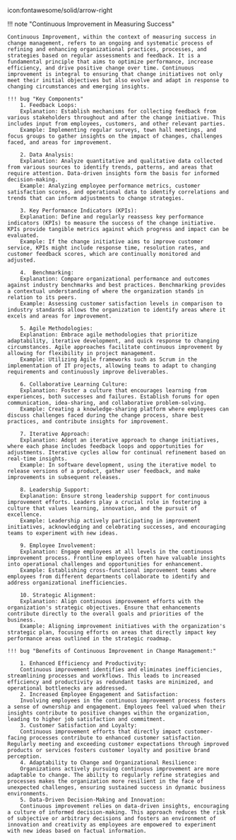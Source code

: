 icon:fontawesome/solid/arrow-right

!!! note "Continuous Improvement in Measuring Success"

    Continuous Improvement, within the context of measuring success in change management, refers to an ongoing and systematic process of refining and enhancing organizational practices, processes, and strategies based on regular assessments and feedback. It is a fundamental principle that aims to optimize performance, increase efficiency, and drive positive change over time. Continuous improvement is integral to ensuring that change initiatives not only meet their initial objectives but also evolve and adapt in response to changing circumstances and emerging insights.

    !!! bug "Key Components" 
        1. Feedback Loops:
        Explanation: Establish mechanisms for collecting feedback from various stakeholders throughout and after the change initiative. This includes input from employees, customers, and other relevant parties.
        Example: Implementing regular surveys, town hall meetings, and focus groups to gather insights on the impact of changes, challenges faced, and areas for improvement.

        2. Data Analysis:
        Explanation: Analyze quantitative and qualitative data collected from various sources to identify trends, patterns, and areas that require attention. Data-driven insights form the basis for informed decision-making.
        Example: Analyzing employee performance metrics, customer satisfaction scores, and operational data to identify correlations and trends that can inform adjustments to change strategies.

        3. Key Performance Indicators (KPIs):
        Explanation: Define and regularly reassess key performance indicators (KPIs) to measure the success of the change initiative. KPIs provide tangible metrics against which progress and impact can be evaluated.
        Example: If the change initiative aims to improve customer service, KPIs might include response time, resolution rates, and customer feedback scores, which are continually monitored and adjusted.

        4.	Benchmarking:
        Explanation: Compare organizational performance and outcomes against industry benchmarks and best practices. Benchmarking provides a contextual understanding of where the organization stands in relation to its peers.
        Example: Assessing customer satisfaction levels in comparison to industry standards allows the organization to identify areas where it excels and areas for improvement.

        5. Agile Methodologies:
        Explanation: Embrace agile methodologies that prioritize adaptability, iterative development, and quick response to changing circumstances. Agile approaches facilitate continuous improvement by allowing for flexibility in project management.
        Example: Utilizing Agile frameworks such as Scrum in the implementation of IT projects, allowing teams to adapt to changing requirements and continuously improve deliverables.

        6. Collaborative Learning Culture:
        Explanation: Foster a culture that encourages learning from experiences, both successes and failures. Establish forums for open communication, idea-sharing, and collaborative problem-solving.
        Example: Creating a knowledge-sharing platform where employees can discuss challenges faced during the change process, share best practices, and contribute insights for improvement.

        7. Iterative Approach:
        Explanation: Adopt an iterative approach to change initiatives, where each phase includes feedback loops and opportunities for adjustments. Iterative cycles allow for continual refinement based on real-time insights.
        Example: In software development, using the iterative model to release versions of a product, gather user feedback, and make improvements in subsequent releases.

        8. Leadership Support:
        Explanation: Ensure strong leadership support for continuous improvement efforts. Leaders play a crucial role in fostering a culture that values learning, innovation, and the pursuit of excellence.
        Example: Leadership actively participating in improvement initiatives, acknowledging and celebrating successes, and encouraging teams to experiment with new ideas.

        9. Employee Involvement:
        Explanation: Engage employees at all levels in the continuous improvement process. Frontline employees often have valuable insights into operational challenges and opportunities for enhancement.
        Example: Establishing cross-functional improvement teams where employees from different departments collaborate to identify and address organizational inefficiencies.

        10. Strategic Alignment:
        Explanation: Align continuous improvement efforts with the organization's strategic objectives. Ensure that enhancements contribute directly to the overall goals and priorities of the business.
        Example: Aligning improvement initiatives with the organization's strategic plan, focusing efforts on areas that directly impact key performance areas outlined in the strategic roadmap.

    !!! bug "Benefits of Continuous Improvement in Change Management:"

        1. Enhanced Efficiency and Productivity:
        Continuous improvement identifies and eliminates inefficiencies, streamlining processes and workflows. This leads to increased efficiency and productivity as redundant tasks are minimized, and operational bottlenecks are addressed.
        2. Increased Employee Engagement and Satisfaction:
        Involving employees in the continuous improvement process fosters a sense of ownership and engagement. Employees feel valued when their insights contribute to positive changes within the organization, leading to higher job satisfaction and commitment.
        3. Customer Satisfaction and Loyalty:
        Continuous improvement efforts that directly impact customer-facing processes contribute to enhanced customer satisfaction. Regularly meeting and exceeding customer expectations through improved products or services fosters customer loyalty and positive brand perception.
        4. Adaptability to Change and Organizational Resilience:
        Organizations actively pursuing continuous improvement are more adaptable to change. The ability to regularly refine strategies and processes makes the organization more resilient in the face of unexpected challenges, ensuring sustained success in dynamic business environments.
        5. Data-Driven Decision-Making and Innovation:
        Continuous improvement relies on data-driven insights, encouraging a culture of informed decision-making. This approach reduces the risk of subjective or arbitrary decisions and fosters an environment of innovation and creativity as employees are empowered to experiment with new ideas based on factual information.
